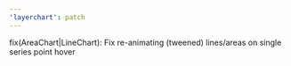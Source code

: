 ```yaml
---
'layerchart': patch
---
```


fix(AreaChart|LineChart): Fix re-animating (tweened) lines/areas on single series point hover
